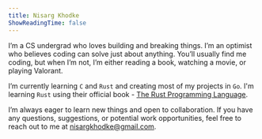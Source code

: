 ```yaml
---
title: Nisarg Khodke
ShowReadingTime: false
---
```


I’m a CS undergrad who loves building and breaking things. I’m an optimist who believes coding can solve just about anything.
You’ll usually find me coding, but when I’m not, I’m either reading a book, watching a movie, or playing Valorant.

I’m currently learning `C` and `Rust` and creating most of my projects in `Go`. I'm learning `Rust` using their official book - [The Rust Programming Language](https://doc.rust-lang.org/book).

I’m always eager to learn new things and open to collaboration. If you have any questions, suggestions, or potential work opportunities,
feel free to reach out to me at nisargkhodke@gmail.com.
